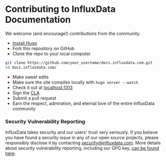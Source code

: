 # Contributing to InfluxData Documentation

We welcome (and encourage!) contributions from the community.

* [Install Hugo](http://gohugo.io/overview/installing/)
* Fork this repository on GitHub
* Clone the repo to your local computer
```bash
git clone https://github.com/your_username/docs.influxdata.com.git
cd docs.influxdata.com/
```
* Make sweet edits
* Make sure the site compiles locally with `hugo server --watch`
* Check it out at [localhost:1313](http://localhost:1313/)
* Sign the [CLA](https://www.influxdata.com/legal/cla/)
* Submit a pull request
* Earn the respect, admiration, and eternal love of the entire InfluxData community

### Security Vulnerability Reporting
InfluxData takes security and our users' trust very seriously. If you believe you have found a security issue in any of our
open source projects, please responsibly disclose it by contacting security@influxdata.com. More details about 
security vulnerability reporting, 
including our GPG key, [can be found here](https://www.influxdata.com/how-to-report-security-vulnerabilities/).

